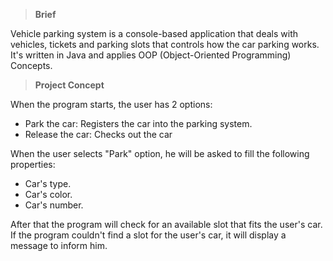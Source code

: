 >**Brief**

Vehicle parking system is a console-based application that deals with vehicles, tickets and parking slots that controls how the car parking works. It's written in Java and applies OOP (Object-Oriented Programming) Concepts.

>**Project Concept**

When the program starts, the user has 2 options:

* Park the car: Registers the car into the parking system.
* Release the car: Checks out the car

When the user selects "Park" option, he will be asked to fill the following properties:

* Car's type.
* Car's color.
* Car's number.

After that the program will check for an available slot that fits the user's car. If the program couldn't find a slot for the user's car, it will display a message to inform him.
